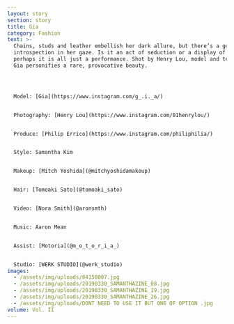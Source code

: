 ```yaml
---
layout: story
section: story
title: Gia
category: Fashion
text: >-
  Chains, studs and leather embellish her dark allure, but there’s a gentle
  introspection in her gaze. Is it an act of seduction or a display of ennui? Or
  perhaps it is all just a performance. Shot by Henry Lou, model and techno DJ
  Gia personifies a rare, provocative beauty.




  Model: [Gia](https://www.instagram.com/g_.i._a/)


  Photography: [Henry Lou](https://www.instagram.com/01henrylou/)


  Produce: [Philip Errico](https://www.instagram.com/philiphilia/)


  Style: Samantha Kim


  Makeup: [Mitch Yoshida](@mitchyoshidamakeup)


  Hair: [Tomoaki Sato](@tomoaki_sato)


  Video: [Nora Smith](@aronsmth) 


  Music: Aaron Mean


  Assist: [Motoria](@m_o_t_o_r_i_a_) 


  Studio: [WERK STUDIO](@werk_studio)
images:
  - /assets/img/uploads/04150007.jpg
  - /assets/img/uploads/20190330_SAMANTHAZINE_08.jpg
  - /assets/img/uploads/20190330_SAMANTHAZINE_19.jpg
  - /assets/img/uploads/20190330_SAMANTHAZINE_26.jpg
  - /assets/img/uploads/DONT NEED TO USE IT BUT ONE OF OPTION .jpg
volume: Vol. II
---
```

